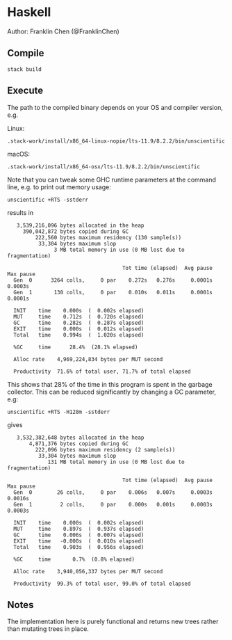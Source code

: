 # Haskell

Author: Franklin Chen (@FranklinChen)

## Compile

```
stack build
```

## Execute

The path to the compiled binary depends on your OS and compiler version, e.g.

Linux:

```
.stack-work/install/x86_64-linux-nopie/lts-11.9/8.2.2/bin/unscientific
```

macOS:

```
.stack-work/install/x86_64-osx/lts-11.9/8.2.2/bin/unscientific
```

Note that you can tweak some GHC runtime parameters at the command line, e.g.
to print out memory usage:

```
unscientific +RTS -sstderr
```

results in

```
   3,539,216,096 bytes allocated in the heap
     390,042,872 bytes copied during GC
         222,560 bytes maximum residency (130 sample(s))
          33,304 bytes maximum slop
               3 MB total memory in use (0 MB lost due to fragmentation)

                                     Tot time (elapsed)  Avg pause  Max pause
  Gen  0      3264 colls,     0 par    0.272s   0.276s     0.0001s    0.0003s
  Gen  1       130 colls,     0 par    0.010s   0.011s     0.0001s    0.0001s

  INIT    time    0.000s  (  0.002s elapsed)
  MUT     time    0.712s  (  0.720s elapsed)
  GC      time    0.282s  (  0.287s elapsed)
  EXIT    time    0.000s  (  0.012s elapsed)
  Total   time    0.994s  (  1.020s elapsed)

  %GC     time      28.4%  (28.1% elapsed)

  Alloc rate    4,969,224,834 bytes per MUT second

  Productivity  71.6% of total user, 71.7% of total elapsed
```

This shows that 28% of the time in this program is spent in the garbage collector.
This can be reduced significantly by changing a GC parameter, e.g:

```
unscientific +RTS -H128m -sstderr
```

gives

```
   3,532,382,648 bytes allocated in the heap
       4,871,376 bytes copied during GC
         222,096 bytes maximum residency (2 sample(s))
          33,304 bytes maximum slop
             131 MB total memory in use (0 MB lost due to fragmentation)

                                     Tot time (elapsed)  Avg pause  Max pause
  Gen  0        26 colls,     0 par    0.006s   0.007s     0.0003s    0.0016s
  Gen  1         2 colls,     0 par    0.000s   0.001s     0.0003s    0.0003s

  INIT    time    0.000s  (  0.002s elapsed)
  MUT     time    0.897s  (  0.937s elapsed)
  GC      time    0.006s  (  0.007s elapsed)
  EXIT    time   -0.000s  (  0.010s elapsed)
  Total   time    0.903s  (  0.956s elapsed)

  %GC     time       0.7%  (0.8% elapsed)

  Alloc rate    3,940,056,337 bytes per MUT second

  Productivity  99.3% of total user, 99.0% of total elapsed
```
## Notes

The implementation here is purely functional and returns new trees
rather than mutating trees in place.
